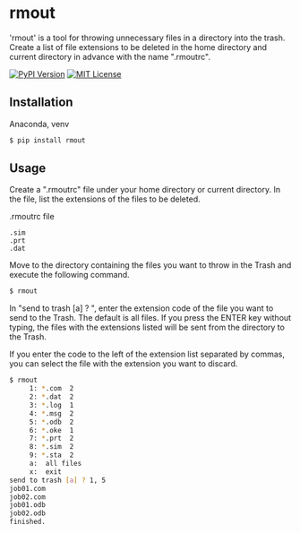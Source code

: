 # rmout

'rmout' is a tool for throwing unnecessary files in a directory into the trash.
Create a list of file extensions to be deleted in the home directory and current directory in advance with the name ".rmoutrc".

[![PyPI Version](https://img.shields.io/pypi/v/rmout.svg??style=flat&color=blue)](https://pypi.org/project/rmout/)
[![MIT License](http://img.shields.io/badge/license-MIT-blue.svg?style=flat)](LICENSE)


## Installation


Anaconda, venv

```sh
$ pip install rmout
```


## Usage

Create a ".rmoutrc" file under your home directory or current directory.
In the file, list the extensions of the files to be deleted.

.rmoutrc file

```.rmoutrc
.sim
.prt
.dat
```

Move to the directory containing the files you want to throw in the Trash and execute the following command.

```sh
$ rmout
```

In "send to trash [a] ? ", enter the extension code of the file you want to send to the Trash. The default is all files. If you press the ENTER key without typing, the files with the extensions listed will be sent from the directory to the Trash.

If you enter the code to the left of the extension list separated by commas, you can select the file with the extension you want to discard.


```sh
$ rmout
     1: *.com  2
     2: *.dat  2
     3: *.log  1
     4: *.msg  2
     5: *.odb  2
     6: *.oke  1
     7: *.prt  2
     8: *.sim  2
     9: *.sta  2
     a:  all files
     x:  exit
send to trash [a] ? 1, 5
job01.com
job02.com
job01.odb
job02.odb
finished.
```
